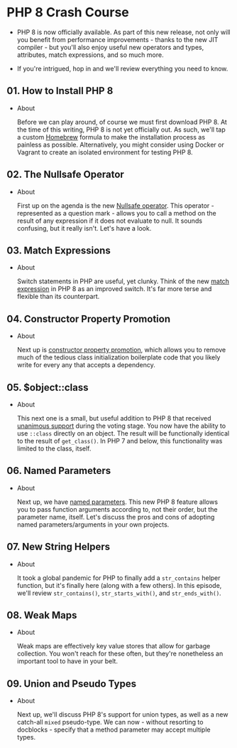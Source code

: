 # PHP 8 Crash Course

- PHP 8 is now officially available. As part of this new release, not only will you benefit from performance improvements - thanks to the new JIT compiler - but you'll also enjoy useful new operators and types, attributes, match expressions, and so much more.

- If you're intrigued, hop in and we'll review everything you need to know.

## 01. How to Install PHP 8

- About

  Before we can play around, of course we must first download PHP 8. At the time of this writing, PHP 8 is not yet officially out. As such, we'll tap a custom [Homebrew](http://brew.sh/) formula to make the installation process as painless as possible. Alternatively, you might consider using Docker or Vagrant to create an isolated environment for testing PHP 8.

## 02. The Nullsafe Operator

- About

  First up on the agenda is the new [Nullsafe operator](https://wiki.php.net/rfc/nullsafe_operator). This operator - represented as a question mark - allows you to call a method on the result of any expression if it does not evaluate to null. It sounds confusing, but it really isn't. Let's have a look.

## 03. Match Expressions

- About

  Switch statements in PHP are useful, yet clunky. Think of the new [match expression](https://wiki.php.net/rfc/match_expression_v2) in PHP 8 as an improved switch. It's far more terse and flexible than its counterpart.

## 04. Constructor Property Promotion

- About

  Next up is [constructor property promotion](https://wiki.php.net/rfc/constructor_promotion), which allows you to remove much of the tedious class initialization boilerplate code that you likely write for every any that accepts a dependency.

## 05. $object::class

- About

  This next one is a small, but useful addition to PHP 8 that received [unanimous support](https://wiki.php.net/rfc/class_name_literal_on_object) during the voting stage. You now have the ability to use `::class` directly on an object. The result will be functionally identical to the result of `get_class()`. In PHP 7 and below, this functionality was limited to the class, itself.

## 06. Named Parameters

- About

  Next up, we have [named parameters](https://wiki.php.net/rfc/named_params). This new PHP 8 feature allows you to pass function arguments according to, not their order, but the parameter name, itself. Let's discuss the pros and cons of adopting named parameters/arguments in your own projects.

## 07. New String Helpers

- About

  It took a global pandemic for PHP to finally add a `str_contains` helper function, but it's finally here (along with a few others). In this episode, we'll review `str_contains()`, `str_starts_with()`, and `str_ends_with()`.

## 08. Weak Maps

- About

  Weak maps are effectively key value stores that allow for garbage collection. You won't reach for these often, but they're nonetheless an important tool to have in your belt.

## 09. Union and Pseudo Types

- About

  Next up, we'll discuss PHP 8's support for union types, as well as a new catch-all `mixed` pseudo-type. We can now - without resorting to docblocks - specify that a method parameter may accept multiple types.
